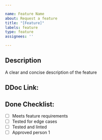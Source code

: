 ```yaml
---

name: Feature Name
about: Request a feature 
title: "[Feature]"
labels: feature
type: feature
assignees: ''

---
```


## Description

A clear and concise description of the feature

## DDoc Link:

## Done Checklist:

- [ ] Meets feature requirements
- [ ] Tested for edge cases
- [ ] Tested and linted
- [ ] Approved person 1
